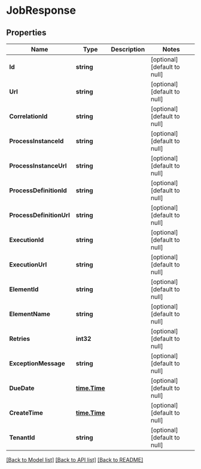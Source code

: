 # JobResponse

## Properties
Name | Type | Description | Notes
------------ | ------------- | ------------- | -------------
**Id** | **string** |  | [optional] [default to null]
**Url** | **string** |  | [optional] [default to null]
**CorrelationId** | **string** |  | [optional] [default to null]
**ProcessInstanceId** | **string** |  | [optional] [default to null]
**ProcessInstanceUrl** | **string** |  | [optional] [default to null]
**ProcessDefinitionId** | **string** |  | [optional] [default to null]
**ProcessDefinitionUrl** | **string** |  | [optional] [default to null]
**ExecutionId** | **string** |  | [optional] [default to null]
**ExecutionUrl** | **string** |  | [optional] [default to null]
**ElementId** | **string** |  | [optional] [default to null]
**ElementName** | **string** |  | [optional] [default to null]
**Retries** | **int32** |  | [optional] [default to null]
**ExceptionMessage** | **string** |  | [optional] [default to null]
**DueDate** | [**time.Time**](time.Time.md) |  | [optional] [default to null]
**CreateTime** | [**time.Time**](time.Time.md) |  | [optional] [default to null]
**TenantId** | **string** |  | [optional] [default to null]

[[Back to Model list]](../README.md#documentation-for-models) [[Back to API list]](../README.md#documentation-for-api-endpoints) [[Back to README]](../README.md)


